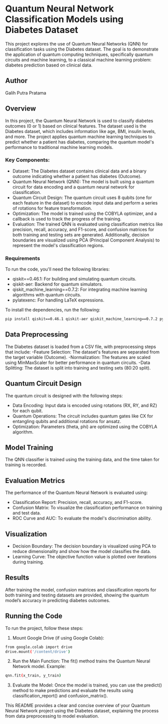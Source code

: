 # Quantum Neural Network Classification Models using Diabetes Dataset
This project explores the use of Quantum Neural Networks (QNN) for classification tasks using the Diabetes dataset. The goal is to demonstrate the application of quantum computing techniques, specifically quantum circuits and machine learning, to a classical machine learning problem: diabetes prediction based on clinical data.

## Author
Galih Putra Pratama

## Overview
In this project, the Quantum Neural Network is used to classify diabetes outcomes (0 or 1) based on clinical features. The dataset used is the Diabetes dataset, which includes information like age, BMI, insulin levels, and more. The project applies quantum machine learning techniques to predict whether a patient has diabetes, comparing the quantum model's performance to traditional machine learning models.

### Key Components:
- Dataset: The Diabetes dataset contains clinical data and a binary outcome indicating whether a patient has diabetes (Outcome).
- Quantum Neural Network (QNN): The model is built using a quantum circuit for data encoding and a quantum neural network for classification.
- Quantum Circuit Design: The quantum circuit uses 8 qubits (one for each feature in the dataset) to encode input data and perform a series of rotations for feature transformation.
- Optimization: The model is trained using the COBYLA optimizer, and a callback is used to track the progress of the training.
- Evaluation: The trained QNN is evaluated using classification metrics like precision, recall, accuracy, and F1-score, and confusion matrices for both training and testing sets are generated. Additionally, decision boundaries are visualized using PCA (Principal Component Analysis) to represent the model's classification regions.
### Requirements
To run the code, you'll need the following libraries:
- qiskit==0.46.1: For building and simulating quantum circuits.
- qiskit-aer: Backend for quantum simulators.
- qiskit_machine_learning==0.7.2: For integrating machine learning algorithms with quantum circuits.
- pylatexenc: For handling LaTeX expressions.
  
To install the dependencies, run the following:

```bash
pip install qiskit==0.46.1 qiskit-aer qiskit_machine_learning==0.7.2 pylatexenc
```
## Data Preprocessing
The Diabetes dataset is loaded from a CSV file, with preprocessing steps that include:
-Feature Selection: The dataset's features are separated from the target variable (Outcome).
-Normalization: The features are scaled using MinMaxScaler for better performance in quantum circuits.
-Data Splitting: The dataset is split into training and testing sets (80:20 split).

## Quantum Circuit Design
The quantum circuit is designed with the following steps:
- Data Encoding: Input data is encoded using rotations (RX, RY, and RZ) for each qubit.
- Quantum Operations: The circuit includes quantum gates like CX for entangling qubits and additional rotations for ansatz.
- Optimization: Parameters (theta, phi) are optimized using the COBYLA algorithm.
  
## Model Training
The QNN classifier is trained using the training data, and the time taken for training is recorded.

## Evaluation Metrics
The performance of the Quantum Neural Network is evaluated using:
- Classification Report: Precision, recall, accuracy, and F1-score.
- Confusion Matrix: To visualize the classification performance on training and test data.
- ROC Curve and AUC: To evaluate the model's discrimination ability.
  
## Visualization
- Decision Boundary: The decision boundary is visualized using PCA to reduce dimensionality and show how the model classifies the data.
- Learning Curve: The objective function value is plotted over iterations during training.
  
## Results
After training the model, confusion matrices and classification reports for both training and testing datasets are provided, showing the quantum model’s accuracy in predicting diabetes outcomes.

## Running the Code
To run the project, follow these steps:

1. Mount Google Drive (if using Google Colab):
```bash
from google.colab import drive
drive.mount('/content/drive')
```
2. Run the Main Function: The fit() method trains the Quantum Neural Network model. Example:
```bash
qnn.fit(x_train, y_train)
```
3. Evaluate the Model: Once the model is trained, you can use the predict() method to make predictions and evaluate the results using classification_report() and confusion_matrix().

This README provides a clear and concise overview of your Quantum Neural Network project using the Diabetes dataset, explaining the process from data preprocessing to model evaluation.
